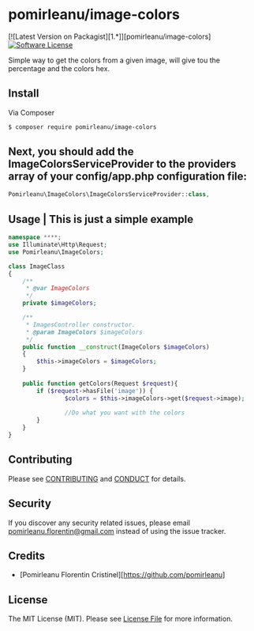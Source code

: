 # pomirleanu/image-colors

[![Latest Version on Packagist][1.*]][pomirleanu/image-colors]
[![Software License][ico-license]](LICENSE.md)


Simple way to get the colors from a given image, will give tou the percentage and the colors hex.

## Install

Via Composer

``` bash
$ composer require pomirleanu/image-colors
```

## Next, you should add the ImageColorsServiceProvider to the providers array of your config/app.php configuration file:

``` php
Pomirleanu\ImageColors\ImageColorsServiceProvider::class,
```
## Usage | This is just a simple example
``` php
namespace ****;
use Illuminate\Http\Request;
use Pomirleanu\ImageColors;

class ImageClass
{
    /**
     * @var ImageColors
     */
    private $imageColors;

    /**
     * ImagesController constructor.
     * @param ImageColors $imageColors
     */
    public function __construct(ImageColors $imageColors)
    {
        $this->imageColors = $imageColors;
    }
    
    public function getColors(Request $request){
        if ($request->hasFile('image')) {
                $colors = $this->imageColors->get($request->image);
                
                //Do what you want with the colors
        }     
    }
}
```

## Contributing

Please see [CONTRIBUTING](CONTRIBUTING.md) and [CONDUCT](CONDUCT.md) for details.

## Security

If you discover any security related issues, please email pomirleanu.florentin@gmail.com instead of using the issue tracker.

## Credits

- [Pomirleanu Florentin Cristinel][https://github.com/pomirleanu]

## License

The MIT License (MIT). Please see [License File](LICENSE.md) for more information.

[ico-version]: https://img.shields.io/packagist/v/:vendor/:package_name.svg?style=flat-square
[ico-license]: https://img.shields.io/badge/license-MIT-brightgreen.svg?style=flat-square
[ico-travis]: https://img.shields.io/travis/:vendor/:package_name/master.svg?style=flat-square
[ico-scrutinizer]: https://img.shields.io/scrutinizer/coverage/g/:vendor/:package_name.svg?style=flat-square
[ico-code-quality]: https://img.shields.io/scrutinizer/g/:vendor/:package_name.svg?style=flat-square
[ico-downloads]: https://img.shields.io/packagist/dt/:vendor/:package_name.svg?style=flat-square

[link-packagist]: https://packagist.org/packages/:vendor/:package_name
[link-travis]: https://travis-ci.org/:vendor/:package_name
[link-scrutinizer]: https://scrutinizer-ci.com/g/:vendor/:package_name/code-structure
[link-code-quality]: https://scrutinizer-ci.com/g/:vendor/:package_name
[link-downloads]: https://packagist.org/packages/:vendor/:package_name
[link-author]: https://github.com/:author_username
[link-contributors]: ../../contributors
